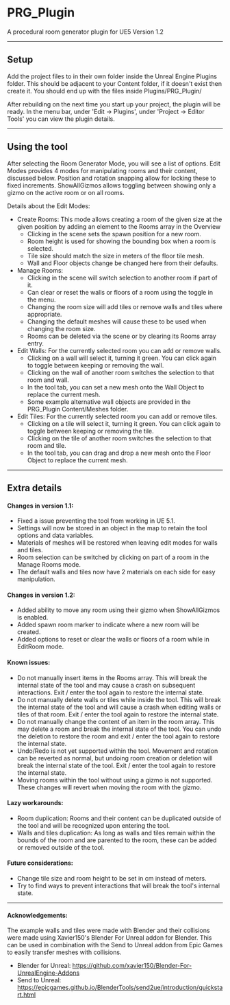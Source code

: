 # PRG_Plugin
A procedural room generator plugin for UE5
Version 1.2

----------------------------------------------------------------------------------------------------------------------

## Setup
Add the project files to in their own folder inside the Unreal Engine Plugins folder.
This should be adjacent to your Content folder, if it doesn't exist then create it.
You should end up with the files inside Plugins/PRG_Plugin/

After rebuilding on the next time you start up your project, the plugin will be ready.
In the menu bar, under 'Edit -> Plugins', under 'Project -> Editor Tools' you can view the plugin details.

----------------------------------------------------------------------------------------------------------------------

## Using the tool

After selecting the Room Generator Mode, you will see a list of options.
Edit Modes provides 4 modes for manipulating rooms and their content, discussed below.
Position and rotation snapping allow for locking these to fixed increments.
ShowAllGizmos allows toggling between showing only a gizmo on the active room or on all rooms.

Details about the Edit Modes:
  - Create Rooms:
  This mode allows creating a room of the given size at the given position by adding an element to the Rooms array in the Overview
    * Clicking in the scene sets the spawn position for a new room.
    * Room height is used for showing the bounding box when a room is selected.
	* Tile size should match the size in meters of the floor tile mesh.
    * Wall and Floor objects change be changed here from their defaults.
  - Manage Rooms:
    * Clicking in the scene will switch selection to another room if part of it.
  	* Can clear or reset the walls or floors of a room using the toggle in the menu.
	* Changing the room size will add tiles or remove walls and tiles where appropriate.
	* Changing the default meshes will cause these to be used when changing the room size.
	* Rooms can be deleted via the scene or by clearing its Rooms array entry.
  - Edit Walls:
  For the currently selected room you can add or remove walls.
    * Clicking on a wall will select it, turning it green. You can click again to toggle between keeping or removing the wall.
    * Clicking on the wall of another room switches the selection to that room and wall.
    * In the tool tab, you can set a new mesh onto the Wall Object to replace the current mesh.
    * Some example alternative wall objects are provided in the PRG_Plugin Content/Meshes folder.
  - Edit Tiles:
  For the currently selected room you can add or remove tiles.
    * Clicking on a tile will select it, turning it green. You can click again to toggle between keeping or removing the tile.
	* Clicking on the tile of another room switches the selection to that room and tile.
    * In the tool tab, you can drag and drop a new mesh onto the Floor Object to replace the current mesh.

----------------------------------------------------------------------------------------------------------------------

## Extra details

#### Changes in version 1.1:
  - Fixed a issue preventing the tool from working in UE 5.1.
  - Settings will now be stored in an object in the map to retain the tool options and data variables.
  - Materials of meshes will be restored when leaving edit modes for walls and tiles.
  - Room selection can be switched by clicking on part of a room in the Manage Rooms mode.
  - The default walls and tiles now have 2 materials on each side for easy manipulation.

#### Changes in version 1.2:
  - Added ability to move any room using their gizmo when ShowAllGizmos is enabled.
  - Added spawn room marker to indicate where a new room will be created.
  - Added options to reset or clear the walls or floors of a room while in EditRoom mode.

#### Known issues:
  - Do not manually insert items in the Rooms array. This will break the internal state of the tool and may cause a crash on subsequent interactions. Exit / enter the tool again to restore the internal state.
  - Do not manually delete walls or tiles while inside the tool. This will break the internal state of the tool and will cause a crash when editing walls or tiles of that room. Exit / enter the tool again to restore the internal state.
  - Do not manually change the content of an item in the room array. This may delete a room and break the internal state of the tool. You can undo the deletion to restore the room and exit / enter the tool again to restore the internal state.
  - Undo/Redo is not yet supported within the tool. Movement and rotation can be reverted as normal, but undoing room creation or deletion will break the internal state of the tool. Exit / enter the tool again to restore the internal state.
  - Moving rooms within the tool without using a gizmo is not supported. These changes will revert when moving the room with the gizmo.

#### Lazy workarounds:
- Room duplication:
Rooms and their content can be duplicated outside of the tool and will be recognized upon entering the tool.
- Walls and tiles duplication:
As long as walls and tiles remain within the bounds of the room and are parented to the room, these can be added or removed outside of the tool.

#### Future considerations:
- Change tile size and room height to be set in cm instead of meters.
- Try to find ways to prevent interactions that will break the tool's internal state.

----------------------------------------------------------------------------------------------------------------------

#### Acknowledgements:
The example walls and tiles were made with Blender and their collisions were made using Xavier150's Blender For Unreal addon for Blender.
This can be used in combination with the Send to Unreal addon from Epic Games to easily transfer meshes with collisions.
- Blender for Unreal:	https://github.com/xavier150/Blender-For-UnrealEngine-Addons
- Send to Unreal: 	https://epicgames.github.io/BlenderTools/send2ue/introduction/quickstart.html
